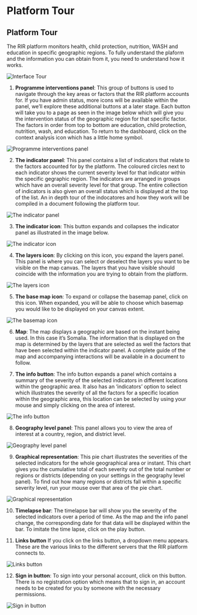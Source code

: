 # Platform Tour

## Platform Tour

The RIR platform monitors health, child protection, nutrition, WASH and education in specific geographic regions. To fully understand 
the plaform and the information you can obtain from it, you need to understand how it works.

![Interface Tour](../img/platform-tour.png "Platform Tour")

1. **Programme interventions panel**: 
    This group of buttons is used to navigate through the key areas or factors that the RIR platform accounts for. If you have admin status,
    more icons will be available within the panel, we’ll explore these additional buttons at a later stage. Each button will take you to a page
    as seen in the image below which will give you the intervention status of the geographic region for that specific factor. The factors in order
    from top to bottom are education, child protection, nutrition, wash, and education. To return     to the dashboard, click on the context 
    analysis icon which has a little home symbol.
    
![Programme interventions panel](../img/intervention-panel.png "Programme interventions panel")
    
2. **The indicator panel**: 
     This panel contains a list of indicators that relate to the factors accounted for by the platform. The coloured circles next to each indicator
     shows the current severity level for that indicator within the specific gegraphic region. The indicators are arranged in groups which have an 
     overall severity level for that group. The entire collection of indicators is also given an overall status which is displayed at the top of the list.
     An in depth tour of the indocatores and how they work will be compiled in a document following the platform tour.
    
![The indicator panel](../img/indicator-panel.png "The indicator panel")
  
3. **The indicator icon**:
     This button expands and collapses the indicator panel as illustrated in the image below.
  
 ![The indicator icon](../img/indicator-button.png "The indicator icon")
  
4. **The layers icon**:
     By clicking on this icon, you expand the layers panel. This panel is where you can select or deselect the layers you want to be visible on the map canvas.
     The layers that you have visible should coincide with the information you are trying to obtain from the platform.
     
  ![The layers icon](../img/layers-button.png "The layers icon")
     
5. **The base map icon**:
     To expand or collapse the basemap panel, click on this icon. When expanded, you will be able to choose which basemap you would like to be displayed
     on your canvas extent.
    
  ![The basemap icon](../img/basemap-button.png "The basemap icon")
     
6. **Map**:
     The map displays a geographic are based on the instant being used. In this case it’s Somalia. The information that is displayed on the map is determined
     by the layers that are selected as well the factors that have been selected within the indicator panel. A complete guide of the map and accompanying 
     interactions will be available in a document to follow.
     
7. **The info button**:
     The info button expands a panel which contains a summary of the severity of the selected indicators in different locations within the geographic area. 
     It also has an ‘indicators’ option to select which illustrates the severity of all the factors for a specific location within the geographic area,
     this location can be selected by using your mouse and simply clicking on the area of interest.
     
  ![The info button](../img/info-button.png "The info button")
     
8. **Geography level panel**:
     This panel allows you to view the area of interest at a country, region, and district level. 
     
  ![Geography level panel](../img/geography-level-panel.png "Geography level panel")
   
9. **Graphical representation**:
     This pie chart illustrates the severities of the selected indicators for the whole geographical area or instant. This chart gives you the cumulative 
     total of each severity out of the total number or regions or districts (depending on your settings in the geography level panel). To find out how many 
     regions or districts fall within a specific severity level, run your mouse over that area of the pie chart. 
     
  ![Graphical representation](../img/graphical-representation.png "Graphical representation")
     
10. **Timelapse bar**:
      The timelapse bar will show you the severity of the selected indicators over a period of time. As the map and the info panel change, the corresponding date
      for that data will be displayed within the bar. To imitate the time lapse, click on the play button. 
      
11. **Links button**
      If you click on the links button, a dropdown menu appears. These are the various links to the different servers that the RIR platform connects to.
      
  ![Links button](../img/links.png "Links button")
   
12. **Sign in button**:
      To sign into your personal account, click on this button. There is no registration option which means that to sign in, an account needs to be created
      for you by someone with the necessary permissions.
      
  ![Sign in button](../img/sign-in.png "Sign in button")
